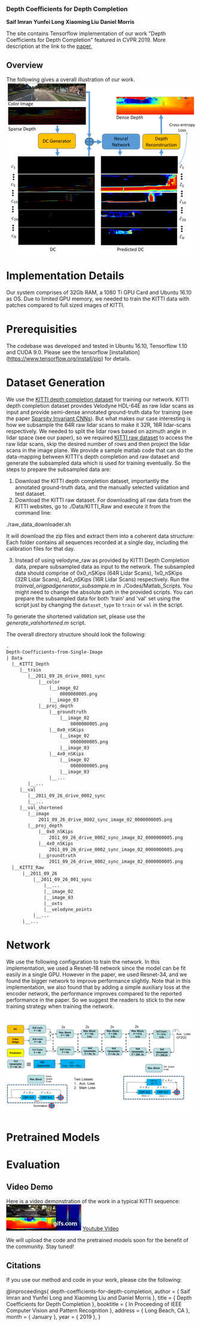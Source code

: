 ### Depth Coefficients for Depth Completion
**Saif Imran** **Yunfei Long** **Xiaoming Liu** **Daniel Morris**

The site contains Tensorflow implementation of our work "Depth Coefficients for Depth Completion" featured in CVPR 2019. More description at the link to the [paper.](https://arxiv.org/abs/1903.05421)

## Overview

The following gives a overall illustration of our work.  
![Image](/images/overview_cropped.png)

# Implementation Details
Our system comprises of 32Gb RAM, a 1080 Ti GPU Card and Ubuntu 16.10 as OS. Due to limited GPU memory, we needed to train the KITTI data with patches compared to full sized images of KITTI. 
# Prerequisities
The codebase was developed and tested in Ubuntu 16.10, Tensorflow 1.10 and CUDA 9.0. Please see the tensorflow [installation] (https://www.tensorflow.org/install/pip) for details. 

# Dataset Generation
We use the [KITTI depth completion dataset](http://www.cvlibs.net/datasets/kitti/eval_depth.php?benchmark=depth_completion) for training our network. KITTI depth completion dataset provides Velodyne HDL-64E as raw lidar scans as input and provide semi-dense annotated ground-truth data for training (see the paper [Sparsity Invariant CNNs](https://arxiv.org/abs/1708.06500)). But what makes our case interesting is how we subsample the 64R raw lidar scans to make it 32R, 16R lidar-scans respectively. We needed to split the lidar rows based on azimuth angle in lidar space (see our paper), so we required [KITTI raw dataset](http://www.cvlibs.net/datasets/kitti/raw_data.php) to access the raw lidar scans, skip the desired number of rows and then project the lidar scans in the image plane. We provide a sample matlab code that can do the data-mapping between KITTI's depth completion and raw dataset and generate the subsampled data which is used for training eventually. So the steps to prepare the subsampled data are:

1. Download the KITTI depth completion dataset, importantly the annotated ground-truth data, and the manually selected validation and test dataset.
2. Download the KITTI raw dataset. For downloading all raw data from the KITTI websites, go to ./Data/KITTI_Raw and execute it from the command line:

./raw_data_downloader.sh

It will download the zip files and extract them into a coherent data structure: Each folder contains all sequences recorded at a single day, including the calibration files for that day.

3. Instead of using velodyne_raw as provided by KITTI Depth Completion data, prepare subsampled data as input to the network. The subsampled data should comprise of 0x0_nSKips (64R Lidar Scans), 1x0_nSKips (32R Lidar Scans), 4x0_nSKips (16R Lidar Scans) respectively. Run the *trainval_origpadgenerator_subsample.m* in ./Codes/Matlab_Scripts. You might need to change the absolute path in the provided scripts. You can prepare the subsampled data for both 'train' and 'val' set using the script just by changing the `dataset_type` to `train` or `val` in the script.

To generate the shortened validation set, please use the *generate_valshortened.m* script.

The overall directory structure should look the following:
```
.
Depth-Coefficients-from-Single-Image
| Data
  |__KITTI_Depth
     |__train
        |__2011_09_26_drive_0001_sync
            |__color
                |__image_02
                    0000000005.png
                |__image_03
            |__proj_depth
                |__groundtruth
                    |__image_02
                        0000000005.png
                |__0x0_nSKips
                    |__image_02
                        0000000005.png
                    |__image_03
                |__4x0_nSKips
                    |__image_02
                        0000000005.png
                    |__image_03
                |__...
        |__...
     |__val
        |__2011_09_26_drive_0002_sync            
        |__...
     |__val_shortened
        |__image
            2011_09_26_drive_0002_sync_image_02_0000000005.png
        |__proj_depth
            |__0x0_nSKips
                2011_09_26_drive_0002_sync_image_02_0000000005.png
            |__4x0_nSKips
                2011_09_26_drive_0002_sync_image_02_0000000005.png
            |__groundtruth
                2011_09_26_drive_0002_sync_image_02_0000000005.png
  |__KITTI_Raw
      |__2011_09_26
          |__2011_09_26_001_sync
              |__...
              |__image_02
              |__image_03
              |__oxts
              |__velodyne_points
          |__...
      |__...          
```

# Network
We use the following configuration to train the network. In this implementation, we used a Resnet-18 network since the model can be fit easily in a single GPU. However in the paper, we used Resnet-34, and we found the bigger network to improve performance slightly. Note that in this implementation, we also found that by adding a simple auxiliary loss at the encoder network, the performance improves compared to the reported performance in the paper. So we suggest the readers to stick to the new training strategy when training the network. 
![Image](/images/DC_Network.png)


# Pretrained Models

# Evaluation

## Video Demo
Here is a video demonstration of the work in a typical KITTI sequence:
![DC_Video](/images/DC.gif)
[Youtube Video](https://www.youtube.com/watch?v=ghDFX2hQbYY)

We will upload the code and the pretrained models soon for the benefit of the community. Stay tuned!

## Citations
If you use our method and code in your work, please cite the following:

@inproceedings{ depth-coefficients-for-depth-completion, 
  author = { Saif Imran and Yunfei Long and Xiaoming Liu and Daniel Morris },
  title = { Depth Coefficients for Depth Completion },
  booktitle = { In Proceeding of IEEE Computer Vision and Pattern Recognition },
  address = { Long Beach, CA },
  month = { January },
  year = { 2019 },
}
